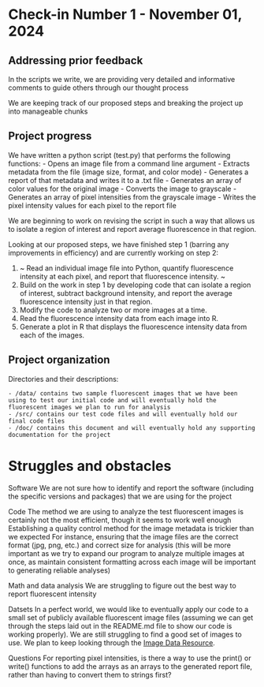 

# Check-in Number 1 - November 01, 2024 #


## Addressing prior feedback ##

In the scripts we write, we are providing very detailed and informative comments to guide others through our thought process

We are keeping track of our proposed steps and breaking the project up into manageable chunks


## Project progress ##

We have written a python script (test.py) that performs the following functions:
    - Opens an image file from a command line argument
    - Extracts metadata from the file (image size, format, and color mode)
    - Generates a report of that metadata and writes it to a .txt file
    - Generates an array of color values for the original image
    - Converts the image to grayscale
    - Generates an array of pixel intensities from the grayscale image
    - Writes the pixel intensity values for each pixel to the report file

We are beginning to work on revising the script in such a way that allows us to isolate a region of interest and report average fluorescence in that region.


Looking at our proposed steps, we have finished step 1 (barring any improvements in efficiency) and are currently working on step 2:

1. ~ Read an individual image file into Python, quantify fluorescence intensity at each pixel, and report that fluorescence intensity. ~
2. Build on the work in step 1 by developing code that can isolate a region of interest, subtract background intensity, and report the average fluorescence intensity just in that region.
3. Modify the code to analyze two or more images at a time.
4. Read the fluorescence intensity data from each image into R.
5. Generate a plot in R that displays the fluorescence intensity data from each of the images.


## Project organization ##

Directories and their descriptions:

    - /data/ contains two sample fluorescent images that we have been using to test our initial code and will eventually hold the fluorescent images we plan to run for analysis
    - /src/ contains our test code files and will eventually hold our final code files
    - /doc/ contains this document and will eventually hold any supporting documentation for the project

# Struggles and obstacles ##

Software
    We are not sure how to identify and report the software (including the specific versions and packages) that we are using for the project

Code
    The method we are using to analyze the test fluorescent images is certainly not the most efficient, though it seems to work well enough
    Establishing a quality control method for the image metadata is trickier than we expected
        For instance, ensuring that the image files are the correct format (jpg, png, etc.) and correct size for analysis (this will be more important as we try to expand our program to analyze multiple images at once, as maintain consistent formatting across each image will be important to generating reliable analyses)

Math and data analysis
    We are struggling to figure out the best way to report fluorescent intensity


Datsets
    In a perfect world, we would like to eventually apply our code to a small set of publicly available fluorescent image files (assuming we can get through the steps laid out in the README.md file to show our code is working properly). We are still struggling to find a good set of images to use. We plan to keep looking through the [Image Data Resource](http://idr.openmicroscopy.org).
        
    
Questions
    For reporting pixel intensities, is there a way to use the print() or write() functions to add the arrays as an arrays to the generated report file, rather than having to convert them to strings first?





